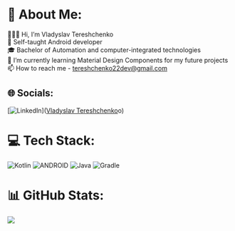# 💫 About Me:
🙋🏻‍♂️ Hi, I’m Vladyslav Tereshchenko<br>👾 Self-taught Android developer<br>🎓 Bachelor of Automation and computer-integrated technologies<br>🌱 I’m currently learning Material Design Components for my future projects<br>📫 How to reach me - tereshchenko22dev@gmail.com


## 🌐 Socials:
[![LinkedIn](https://img.shields.io/badge/LinkedIn-%230077B5.svg?logo=linkedin&logoColor=white)]([Vladyslav Tereshchenko](https://www.linkedin.com/in/tereshchenko-vladyslav/)o) 

# 💻 Tech Stack:
![Kotlin](https://img.shields.io/badge/kotlin-%230095D5.svg?style=for-the-badge&logo=kotlin&logoColor=white)  ![ANDROID](https://img.shields.io/badge/android-%2320232a.svg?style=for-the-badge&logo=android&logoColor=%a4c639) ![Java](https://img.shields.io/badge/java-%23ED8B00.svg?style=for-the-badge&logo=java&logoColor=white) ![Gradle](https://img.shields.io/badge/Gradle-02303A.svg?style=for-the-badge&logo=Gradle&logoColor=white)
# 📊 GitHub Stats:
![](https://github-readme-stats.vercel.app/api?username=Tereshchenko22&theme=shades-of-purple&hide_border=false&include_all_commits=false&count_private=false)<br/>


<!-- Proudly created with GPRM ( https://gprm.itsvg.in ) -->
<!---
VladyslavTereshchenko/VladyslavTereshchenko is a ✨ special ✨ repository because its `README.md` (this file) appears on your GitHub profile.
You can click the Preview link to take a look at your changes.
--->
